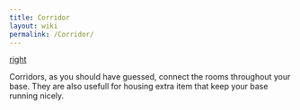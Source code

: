 ```yaml
---
title: Corridor
layout: wiki
permalink: /Corridor/
---
```


[right](/image:corridor.jpg "wikilink")

Corridors, as you should have guessed, connect the rooms throughout your
base. They are also usefull for housing extra item that keep your base
running nicely.